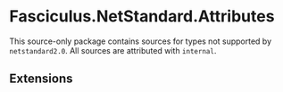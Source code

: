 # Fasciculus.NetStandard.Attributes

This source-only package contains sources for types not supported by `netstandard2.0`.
All sources are attributed with `internal`.

## Extensions

